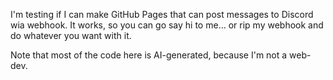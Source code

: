 I'm testing if I can make GitHub Pages that can post messages to Discord wia webhook. It works, so you can go say hi to me... or rip my webhook and do whatever you want with it.

Note that most of the code here is AI-generated, because I'm not a web-dev.
